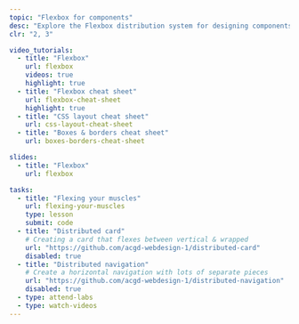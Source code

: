 ```yaml
---
topic: "Flexbox for components"
desc: "Explore the Flexbox distribution system for designing components that are inserted into grids."
clr: "2, 3"

video_tutorials:
  - title: "Flexbox"
    url: flexbox
    videos: true
    highlight: true
  - title: "Flexbox cheat sheet"
    url: flexbox-cheat-sheet
    highlight: true
  - title: "CSS layout cheat sheet"
    url: css-layout-cheat-sheet
  - title: "Boxes & borders cheat sheet"
    url: boxes-borders-cheat-sheet

slides:
  - title: "Flexbox"
    url: flexbox

tasks:
  - title: "Flexing your muscles"
    url: flexing-your-muscles
    type: lesson
    submit: code
  - title: "Distributed card"
    # Creating a card that flexes between vertical & wrapped
    url: "https://github.com/acgd-webdesign-1/distributed-card"
    disabled: true
  - title: "Distributed navigation"
    # Create a horizontal navigation with lots of separate pieces
    url: "https://github.com/acgd-webdesign-1/distributed-navigation"
    disabled: true
  - type: attend-labs
  - type: watch-videos
---
```

